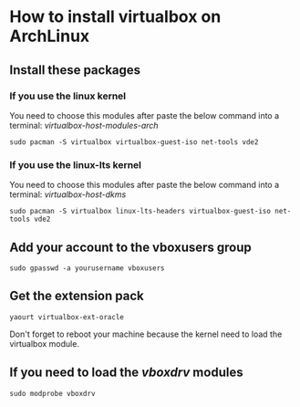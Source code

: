 # How to install virtualbox on ArchLinux

## Install these packages

### If you use the linux kernel

You need to choose this modules after paste the below command into a terminal: *virtualbox-host-modules-arch*

```
sudo pacman -S virtualbox virtualbox-guest-iso net-tools vde2
```

### If you use the linux-lts kernel

You need to choose this modules after paste the below command into a terminal: *virtualbox-host-dkms*

```
sudo pacman -S virtualbox linux-lts-headers virtualbox-guest-iso net-tools vde2
```

## Add your account to the vboxusers group

```
sudo gpasswd -a yourusername vboxusers
```

## Get the extension pack

```
yaourt virtualbox-ext-oracle
```

Don't forget to reboot your machine because the kernel need to load the virtualbox module.

## If you need to load the *vboxdrv* modules

```
sudo modprobe vboxdrv
```
